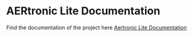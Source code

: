 # AERtronic Lite Documentation

Find the documentation of the project here [Aertronic Lite Documentation](https://aertronic-lite-documentation.readthedocs.io/en/latest/)